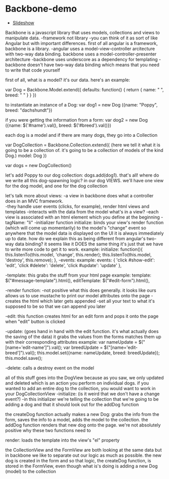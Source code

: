# Backbone-demo

* [Slideshow](https://docs.google.com/presentation/d/1T5q3-67-gFvPoCzR0-ONnck-Mh95Dhx5IOpGIghytPQ/edit?usp=sharing)

Backbone is a javascript library that uses models, collections and views to manipulate data. 
-framework not library
-you can think of it as sort of like Angular but with important differences. first of all angular is a framework, backbone is a library. 
-angular uses a model-view-controller arcitecture with two-way data binding. backbone uses a model-controller-presenter architecture 
-backbone uses underscore as a dependency for templating
-backbone doesn't have two-way data binding which means that you need to write that code yourself  


first of all, what is a model? it's our data. here's an example: 


var Dog = Backbone.Model.extend({
		defaults: function() {
			return {
			name: " ", 
			breed: " "
		}
	}
})

to instantiate an instance of a Dog:
var dog1 = new Dog ({name: "Poppy", breed: "dachshundt"})

if you were getting the information from a form:
var dog2 = new Dog ({name: $('#name').val(), breed: $('#breed').val()}) 


each dog is a model and if there are many dogs, they go into a Collection

var DogCollection = Backbone.Collection.extend({
	(here we tell it what it is going to be a collection of. it's going to be a collection of models of the kind Dog.)
	model: Dog
})

var dogs = new DogCollection()

let's add Poppy to our dog collection:
dogs.add(dog1). that's all! where do we write all this dog-spawning logic? in our dog VIEWS. we'll have one view for the dog model, and one for the dog collection 

let's talk more about views: 
-a view in backbone does what a controller does in an MVC framework.  
-they handle user events (clicks, for example), render html views and templates
-interacts with the data from the model
what's in a view? 
-each view is associated with an html element which you define at the beginning 
-tagName: "li"
-initializer function
	initialize: binds your view's render function (which will come up momentarily) to the model's "change" event so anywhere that the model data is displayed on the UI it is always immediately up to date. how do we explain this as being different from angular's two-way data binding? it seems like it DOES the same thing it's just that we have to write more code to get it to work. 
  example: 
  initialize: function(){
    this.listenTo(this.model, 'change', this.render);
    this.listenTo(this.model, 'destroy', this.remove);
  },
-events:
	example:
	events: {
	    'click #show-edit': 'edit',
	    'click #delete': 'delete',
	    'click #update': 'update'
  	},

 -template: this grabs the stuff from your html page 
 	example: 
 	 template: $("#message-template").html(),
  	editTemplate: $("#edit-form").html(),

  -render function:
  	-not positive what this does generally. it looks like ours allows us to use mustache to print our model attributes onto the page
  	-creates the html which later gets appended -set all your text to what it's supposed to be so that we can append you later

  -edit: this function creates html for an edit form and pops it onto the page when "edit" button is clicked

  -update: (goes hand in hand with the edit function. it's what actually does the saving of the data)
  	it grabs the values from the forms
  	matches them up with their corresponding attributes
  	example:
  	var nameUpdate = $("[name='edit-name']").val();
    var breedUpdate = $("[name='edit-breed']").val();
    this.model.set({name: nameUpdate, breed: breedUpdate});
    this.model.save();

  -delete: calls a destroy event on the model

  all of this stuff goes into the DogView because as you saw, we only updated and deleted which is an action you perform on individual dogs. if you wanted to add an entire dog to the collection, you would want to work in your DogCollectionView
  -initialize: (is it weird that we don't have a change event?) 
  	-in this initializer we're telling the collection that we're going to be adding a dog and that it should look out for the addDog function

the createDog function actually makes a new Dog: grabs the info from the form, saves the info to a model, adds the model to the collection. the addDog function renders that new dog onto the page. we're not absolutely positive why these two functions need to 

render: loads the template into the view's "el" property 

the CollectionView and the FormView are both looking at the same data but in backbone we like to separate out our logic as much as possible. the new dog is created in the form and so that logic, the createDog function, is stored in the FormView, even though what is's doing is adding a new Dog (model) to the collection




